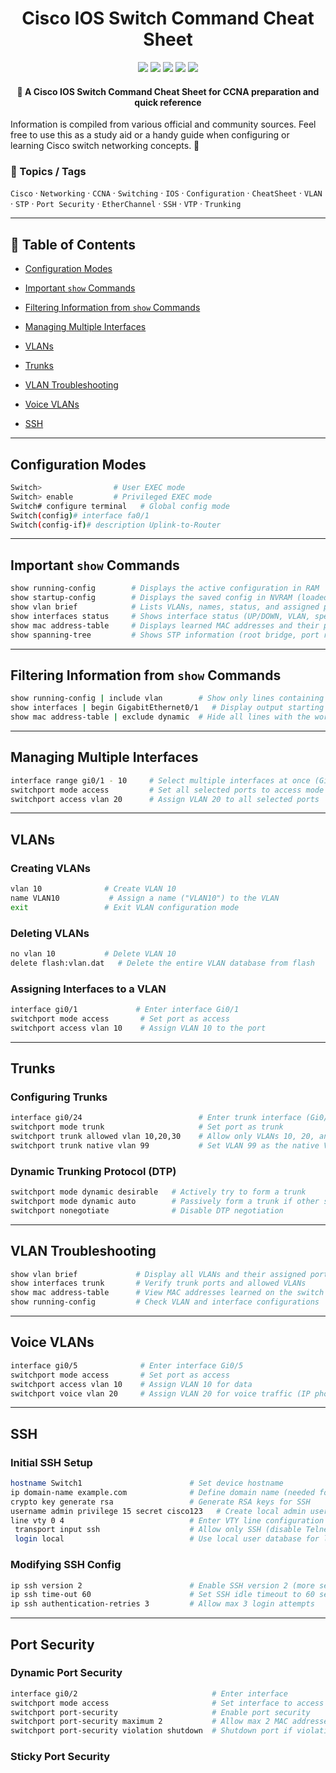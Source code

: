 <h1 align="center">Cisco IOS Switch Command Cheat Sheet</h1>

<p align="center">
  <a href="LICENSE"><img src="https://img.shields.io/badge/License-MIT-yellow.svg"></a>
  <a href=https://www.netacad.com/><img src="https://img.shields.io/badge/Cisco-Networking-blue?logo=cisco&logoColor=white"></a>
  <a href=https://www.cisco.com/site/us/en/learn/training-certifications/certifications/enterprise/ccna/index.html><img src="https://img.shields.io/badge/CCNA-Study%20Guide-orange"></a>
  <a href=https://www.cisco.com/site/us/en/learn/training-certifications/tech-roles/network-engineer.html><img src="https://img.shields.io/badge/Role-Network%20Engineer-green"></a>
  <a href=https://github.com/hyprblaze><img src="https://img.shields.io/badge/Made%20by-HYPRBLAZE-purple?logo=github"></a>
</p>

<h4 align="center">📘 A Cisco IOS Switch Command Cheat Sheet for CCNA preparation and quick reference</h4>
Information is compiled from various official and community sources.  
Feel free to use this as a study aid or a handy guide when configuring or learning Cisco switch networking concepts. 🚀

### 🔑 Topics / Tags  
`Cisco` · `Networking` · `CCNA` · `Switching` · `IOS` · `Configuration` · `CheatSheet` · `VLAN` · `STP` · `Port Security` · `EtherChannel` · `SSH` · `VTP` · `Trunking`


---

## 📑 Table of Contents
- [Configuration Modes](#configuration-modes)

- [Important `show` Commands](#important-show-commands)

- [Filtering Information from `show` Commands](#filtering-information-from-show-commands)

- [Managing Multiple Interfaces](#Managing-Multiple-Interfaces)

- [VLANs](#VLANs)

- [Trunks](#Trunks)

- [VLAN Troubleshooting](#VLAN-Troubleshooting)

- [Voice VLANs](#Voice-VLANs)

- [SSH](#SSH)


---

## Configuration Modes

```bash
Switch>                # User EXEC mode
Switch> enable         # Privileged EXEC mode
Switch# configure terminal   # Global config mode
Switch(config)# interface fa0/1
Switch(config-if)# description Uplink-to-Router
```

---

## Important `show` Commands
```bash
show running-config        # Displays the active configuration in RAM
show startup-config        # Displays the saved config in NVRAM (loaded on boot)
show vlan brief            # Lists VLANs, names, status, and assigned ports
show interfaces status     # Shows interface status (UP/DOWN, VLAN, speed, duplex)
show mac address-table     # Displays learned MAC addresses and their ports
show spanning-tree         # Shows STP information (root bridge, port roles/states)
```

---
## Filtering Information from `show` Commands
```bash
show running-config | include vlan        # Show only lines containing "vlan"
show interfaces | begin GigabitEthernet0/1   # Display output starting from Gi0/1
show mac address-table | exclude dynamic  # Hide all lines with the word "dynamic"
```
---
## Managing Multiple Interfaces
```bash
interface range gi0/1 - 10     # Select multiple interfaces at once (Gi0/1 to Gi0/10)
switchport mode access         # Set all selected ports to access mode
switchport access vlan 20      # Assign VLAN 20 to all selected ports
```
---
## VLANs

### Creating VLANs
```bash
vlan 10              # Create VLAN 10
name VLAN10           # Assign a name ("VLAN10") to the VLAN
exit                 # Exit VLAN configuration mode
```
### Deleting VLANs
```bash
no vlan 10           # Delete VLAN 10
delete flash:vlan.dat   # Delete the entire VLAN database from flash
```
### Assigning Interfaces to a VLAN
```bash
interface gi0/1             # Enter interface Gi0/1
switchport mode access       # Set port as access
switchport access vlan 10    # Assign VLAN 10 to the port
```
---
## Trunks

### Configuring Trunks
```bash
interface gi0/24                          # Enter trunk interface (Gi0/24)
switchport mode trunk                     # Set port as trunk
switchport trunk allowed vlan 10,20,30    # Allow only VLANs 10, 20, and 30
switchport trunk native vlan 99           # Set VLAN 99 as the native VLAN
```
### Dynamic Trunking Protocol (DTP)
```bash
switchport mode dynamic desirable   # Actively try to form a trunk
switchport mode dynamic auto        # Passively form a trunk if other side is trunk/desirable
switchport nonegotiate              # Disable DTP negotiation
```
---
## VLAN Troubleshooting
```bash
show vlan brief             # Display all VLANs and their assigned ports
show interfaces trunk       # Verify trunk ports and allowed VLANs
show mac address-table      # View MAC addresses learned on the switch
show running-config         # Check VLAN and interface configurations
```
---
## Voice VLANs

```bash
interface gi0/5              # Enter interface Gi0/5
switchport mode access       # Set port as access
switchport access vlan 10    # Assign VLAN 10 for data
switchport voice vlan 20     # Assign VLAN 20 for voice traffic (IP phones)
```
---
## SSH

### Initial SSH Setup
```bash
hostname Switch1                        # Set device hostname  
ip domain-name example.com              # Define domain name (needed for RSA key)  
crypto key generate rsa                 # Generate RSA keys for SSH  
username admin privilege 15 secret cisco123   # Create local admin user  
line vty 0 4                            # Enter VTY line configuration (remote access)  
 transport input ssh                    # Allow only SSH (disable Telnet)  
 login local                            # Use local user database for login  
```
### Modifying SSH Config
```bash
ip ssh version 2                        # Enable SSH version 2 (more secure)  
ip ssh time-out 60                      # Set SSH idle timeout to 60 seconds  
ip ssh authentication-retries 3         # Allow max 3 login attempts  
```
---
## Port Security

### Dynamic Port Security  
```bash
interface gi0/2                              # Enter interface  
switchport mode access                       # Set interface to access mode  
switchport port-security                     # Enable port security  
switchport port-security maximum 2           # Allow max 2 MAC addresses  
switchport port-security violation shutdown  # Shutdown port if violation occurs  
```
### Sticky Port Security
```bash

